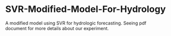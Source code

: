 # SVR-Modified-Model-For-Hydrology
A modified model using SVR for hydrologic forecasting.
Seeing pdf document for more details about our experiment.
